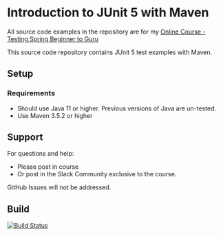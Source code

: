 # Introduction to JUnit 5 with Maven

All source code examples in the repository are for my [Online Course - Testing Spring Beginner to Guru](https://www.udemy.com/testing-spring-boot-beginner-to-guru/?couponCode=GITHUB_REPO)

This source code repository contains JUnit 5 test examples with Maven.

## Setup
### Requirements
* Should use Java 11 or higher. Previous versions of Java are un-tested.
* Use Maven 3.5.2 or higher

## Support
For questions and help:
* Please post in course
* Or post in the Slack Community exclusive to the course.

GitHub Issues will not be addressed.

## Build
[![Build Status](https://jenkins.amanitae.eu/job/GitHub/job/testing-java-junit5/job/assertions/badge/icon)](https://jenkins.amanitae.eu/job/GitHub/job/testing-java-junit5/job/assertions/)
